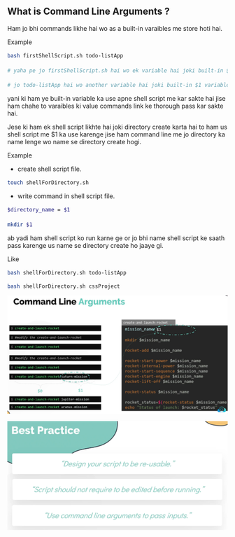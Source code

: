 ## What is Command Line Arguments ?
Ham jo bhi commands likhe hai wo as a built-in varaibles me store hoti hai.

Example
```sh
bash firstShellScript.sh todo-listApp

# yaha pe jo firstShellScript.sh hai wo ek variable hai joki built-in $0 me store hoga.

# jo todo-listApp hai wo another variable hai joki built-in $1 variable me store hoga.
```

yani ki ham ye built-in variable ka use apne shell script me kar sakte hai jise ham chahe to varaibles ki value commands link ke thorough pass kar sakte hai.

Jese ki ham ek shell script likhte hai joki directory create karta hai to ham us shell script me $1 ka use karenge jise ham command line me jo directory ka name lenge wo name se directory create hogi.

Example

-   create shell script file.
```sh
touch shellForDirectory.sh
```

-   write command in shell script file.
```sh
$directory_name = $1

mkdir $1
```

ab yadi ham shell script ko run karne ge or jo bhi name shell script ke saath pass karenge us name se directory create ho jaaye gi.

Like
```sh
bash shellForDirectory.sh todo-listApp
```

```sh
bash shellForDirectory.sh cssProject
```


![Command Line Arguments Image](<../Images/Command Line Arguments.png>)

![Best Practice Image](<../Images/Best Practice 1.5.png>)